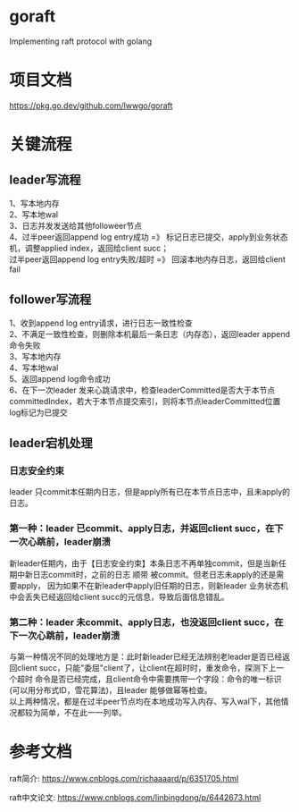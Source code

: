 # goraft
Implementing raft protocol with golang

# 项目文档
https://pkg.go.dev/github.com/lwwgo/goraft

# 关键流程
## leader写流程
1、写本地内存  
2、写本地wal  
3、日志并发发送给其他followeer节点  
4、过半peer返回append log entry成功 =》 标记日志已提交，apply到业务状态机，调整applied index，返回给client succ；  
    过半peer返回append log entry失败/超时 =》 回滚本地内存日志，返回给client fail
## follower写流程
1、收到append log entry请求，进行日志一致性检查  
2、不满足一致性检查，则删除本机最后一条日志（内存态），返回leader append命令失败  
3、写本地内存  
4、写本地wal  
5、返回append log命令成功  
6、在下一次leader 发来心跳请求中，检查leaderCommitted是否大于本节点 committedIndex，若大于本节点提交索引，则将本节点leaderCommitted位置log标记为已提交  

## leader宕机处理
### 日志安全约束
leader 只commit本任期内日志，但是apply所有已在本节点日志中，且未apply的日志。  
### 第一种：leader 已commit、apply日志，并返回client succ，在下一次心跳前，leader崩溃
新leader任期内，由于【日志安全约束】本条日志不再单独commit，但是当新任期中新日志commit时，之前的日志 顺带 被commit。但老日志未apply的还是需要apply，
因为如果不在新leader中apply旧任期的日志，则新leader 业务状态机中会丢失已经返回给client succ的元信息，导致后面信息错乱。  
### 第二种：leader 未commit、apply日志，也没返回client succ，在下一次心跳前，leader崩溃
与第一种情况不同的处理地方是：此时新leader已经无法辨别老leader是否已经返回client succ，只能"委屈"client了，让client在超时时，重发命令，探测下上一个超时
命令是否已经完成，且client命令中需要携带一个字段：命令的唯一标识(可以用分布式ID，雪花算法)，且leader 能够做幂等检查。  
以上两种情况，都是在过半peer节点均在本地成功写入内存、写入wal下，其他情况都较为简单，不在此一一列举。

# 参考文档
raft简介: https://www.cnblogs.com/richaaaard/p/6351705.html  

raft中文论文: https://www.cnblogs.com/linbingdong/p/6442673.html  
